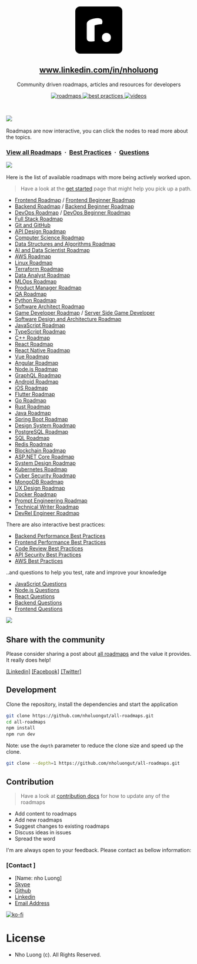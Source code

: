 <p align="center">
  <img src="public/images/brand.png" height="128">
  <h2 align="center"><a href="https://www.linkedin.com/in/nholuong/">www.linkedin.com/in/nholuong</a></h2>
  <p align="center">Community driven roadmaps, articles and resources for developers<p>
  <p align="center">
    <a href="https://github.com/nholuongut/all-roadmaps">
    	<img src="https://img.shields.io/badge/%E2%9C%A8-Roadmaps%20-0a0a0a.svg?style=flat&colorA=0a0a0a" alt="roadmaps" />
    </a>
    <a href="https://github.com/nholuongut/all-roadmaps">
    	<img src="https://img.shields.io/badge/%E2%9C%A8-Best%20Practices-0a0a0a.svg?style=flat&colorA=0a0a0a" alt="best practices" />
    </a>
    <a href="https://www.linkedin.com/in/nholuong/">
    	<img src="https://img.shields.io/badge/%E2%9C%A8-Questions-0a0a0a.svg?style=flat&colorA=0a0a0a" alt="videos" />
    </a>
  </p>
</p>

<br>

![](https://i.imgur.com/waxVImv.png)

Roadmaps are now interactive, you can click the nodes to read more about the topics.

### [View all Roadmaps](https://github.com/nholuongut/all-roadmaps) &nbsp;&middot;&nbsp; [Best Practices](https://github.com/nholuongut/all-roadmaps) &nbsp;&middot;&nbsp; [Questions](https://www.linkedin.com/in/nholuong/)

![](https://i.imgur.com/waxVImv.png)

Here is the list of available roadmaps with more being actively worked upon.

> Have a look at the [get started](https://github.com/nholuongut/all-roadmaps) page that might help you pick up a path.

- [Frontend Roadmap](https://github.com/nholuongut/frontend) / [Frontend Beginner Roadmap](https://github.com/nholuongut/frontend?r=frontend-beginner)
- [Backend Roadmap](https://github.com/nholuongut/backend) / [Backend Beginner Roadmap](https://github.com/nholuongut/backend?r=backend-beginner)
- [DevOps Roadmap](https://github.com/nholuongut/devops) / [DevOps Beginner Roadmap](https://github.com/nholuongut/devops?r=devops-beginner)
- [Full Stack Roadmap](https://github.com/nholuongut/full-stack)
- [Git and GitHub](https://github.com/nholuongut/git-github)
- [API Design Roadmap](https://github.com/nholuongut/api-design)
- [Computer Science Roadmap](https://github.com/nholuongut/computer-science)
- [Data Structures and Algorithms Roadmap](https://github.com/nholuongut/datastructures-and-algorithms)
- [AI and Data Scientist Roadmap](https://github.com/nholuongut/ai-data-scientist)
- [AWS Roadmap](https://github.com/nholuongut/aws)
- [Linux Roadmap](https://github.com/nholuongut/linux)
- [Terraform Roadmap](https://github.com/nholuongut/terraform)
- [Data Analyst Roadmap](https://github.com/nholuongut/data-analyst)
- [MLOps Roadmap](https://github.com/nholuongut/mlops)
- [Product Manager Roadmap](https://github.com/nholuongut/product-manager)
- [QA Roadmap](https://github.com/nholuongut/qa)
- [Python Roadmap](https://github.com/nholuongut/python)
- [Software Architect Roadmap](https://github.com/nholuongut/software-architect)
- [Game Developer Roadmap](https://github.com/nholuongut/game-developer) / [Server Side Game Developer](https://github.com/nholuongut/server-side-game-developer)
- [Software Design and Architecture Roadmap](https://github.com/nholuongut/software-design-architecture)
- [JavaScript Roadmap](https://github.com/nholuongut/javascript)
- [TypeScript Roadmap](https://github.com/nholuongut/typescript)
- [C++ Roadmap](https://github.com/nholuongut/cpp)
- [React Roadmap](https://github.com/nholuongut/react)
- [React Native Roadmap](https://github.com/nholuongut/react-native)
- [Vue Roadmap](https://github.com/nholuongut/vue)
- [Angular Roadmap](https://github.com/nholuongut/angular)
- [Node.js Roadmap](https://github.com/nholuongut/nodejs)
- [GraphQL Roadmap](https://github.com/nholuongut/graphql)
- [Android Roadmap](https://github.com/nholuongut/android)
- [iOS Roadmap](https://github.com/nholuongut/ios)
- [Flutter Roadmap](https://github.com/nholuongut/flutter)
- [Go Roadmap](https://github.com/nholuongut/golang)
- [Rust Roadmap](https://github.com/nholuongut/rust)
- [Java Roadmap](https://github.com/nholuongut/java)
- [Spring Boot Roadmap](https://github.com/nholuongut/spring-boot)
- [Design System Roadmap](https://github.com/nholuongut/design-system)
- [PostgreSQL Roadmap](https://github.com/nholuongut/postgresql-dba)
- [SQL Roadmap](https://github.com/nholuongut/sql)
- [Redis Roadmap](https://github.com/nholuongut/redis)
- [Blockchain Roadmap](https://github.com/nholuongut/blockchain)
- [ASP.NET Core Roadmap](https://github.com/nholuongut/aspnet-core)
- [System Design Roadmap](https://github.com/nholuongut/system-design)
- [Kubernetes Roadmap](https://github.com/nholuongut/kubernetes)
- [Cyber Security Roadmap](https://github.com/nholuongut/cyber-security)
- [MongoDB Roadmap](https://github.com/nholuongut/mongodb)
- [UX Design Roadmap](https://github.com/nholuongut/ux-design)
- [Docker Roadmap](https://github.com/nholuongut/docker)
- [Prompt Engineering Roadmap](https://github.com/nholuongut/prompt-engineering)
- [Technical Writer Roadmap](https://github.com/nholuongut/technical-writer)
- [DevRel Engineer Roadmap](https://github.com/nholuongut/devrel)

There are also interactive best practices:

- [Backend Performance Best Practices](https://github.com/nholuongut/best-practices/backend-performance.png)
- [Frontend Performance Best Practices](https://github.com/nholuongut/best-practices/frontend-performance)
- [Code Review Best Practices](https://github.com/nholuongut/best-practices/code-review)
- [API Security Best Practices](https://github.com/nholuongut/best-practices/api-security)
- [AWS Best Practices](https://github.com/nholuongut/best-practices/aws)

..and questions to help you test, rate and improve your knowledge

- [JavaScript Questions](https://github.com/nholuongut/questions/javascript)
- [Node.js Questions](https://github.com/nholuongut/questions/nodejs)
- [React Questions](https://github.com/nholuongut/questions/react)
- [Backend Questions](https://github.com/nholuongut/questions/backend)
- [Frontend Questions](https://github.com/nholuongut/questions/frontend)

![](https://i.imgur.com/waxVImv.png)

## Share with the community

Please consider sharing a post about [all roadmaps](https://github.com/nholuongut/all-roadmaps) and the value it provides. It really does help!

[[Linkedin]](https://www.linkedin.com/feed/)
[[Facebook]](https://www.facebook.com/)
[[Twitter]](https://x.com/home?lang=en)

## Development

Clone the repository, install the dependencies and start the application

```bash
git clone https://github.com/nholuongut/all-roadmaps.git
cd all-roadmaps
npm install
npm run dev
```

Note: use the `depth` parameter to reduce the clone size and speed up the clone.

```sh
git clone --depth=1 https://github.com/nholuongut/all-roadmaps.git
```

## Contribution

> Have a look at [contribution docs](./contributing.md) for how to update any of the roadmaps

- Add content to roadmaps
- Add new roadmaps
- Suggest changes to existing roadmaps
- Discuss ideas in issues
- Spread the word

I'm are always open to your feedback.  Please contact as bellow information:
### [Contact ]
* [Name: nho Luong]
* [Skype](luongutnho_skype)
* [Github](https://github.com/nholuongut/)
* [Linkedin](https://www.linkedin.com/in/nholuong/)
* [Email Address](luongutnho@hotmail.com) 

[![ko-fi](https://ko-fi.com/img/githubbutton_sm.svg)](https://ko-fi.com/nholuong)

# License
* Nho Luong (c). All Rights Reserved.
